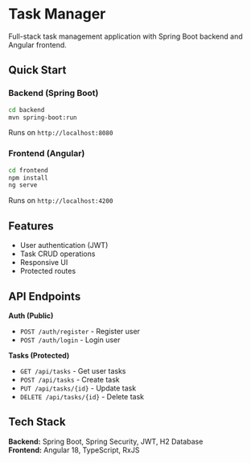 # Task Manager

Full-stack task management application with Spring Boot backend and Angular frontend.

## Quick Start

### Backend (Spring Boot)
```bash
cd backend
mvn spring-boot:run
```
Runs on `http://localhost:8080`

### Frontend (Angular)
```bash
cd frontend
npm install
ng serve
```
Runs on `http://localhost:4200`

## Features

- User authentication (JWT)
- Task CRUD operations
- Responsive UI
- Protected routes

## API Endpoints

**Auth (Public)**
- `POST /auth/register` - Register user
- `POST /auth/login` - Login user

**Tasks (Protected)**
- `GET /api/tasks` - Get user tasks
- `POST /api/tasks` - Create task
- `PUT /api/tasks/{id}` - Update task
- `DELETE /api/tasks/{id}` - Delete task

## Tech Stack

**Backend:** Spring Boot, Spring Security, JWT, H2 Database  
**Frontend:** Angular 18, TypeScript, RxJS